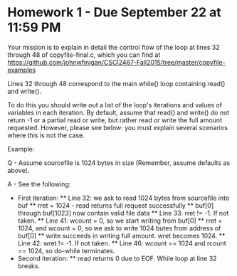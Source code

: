 # Homework 1 - Due September 22 at 11:59 PM

Your mission is to explain in detail the control flow of the loop at lines 
32 through 48 of copyfile-final.c, which you can find at https://github.com/johnwfinigan/CSCI2467-Fall2015/tree/master/copyfile-examples

Lines 32 through 48 correspond to the main while() loop containing read() and write().

To do this you should write out a list of the loop's iterations and values
of variables in each iteration. By default, assume that read() and write() do 
not return -1 or a partial read or write, but rather read or write the full 
amount requested. However, please see below: you must explain several scenarios 
where this is not the case.

Example:

Q - Assume sourcefile is 1024 bytes in size (Remember, assume defaults as above).

A - See the following:

* First iteration:
** Line 32: we ask to read 1024 bytes from sourcefile into buf
** rret = 1024 - read returns full request successfully
** buf[0] through buf[1023] now contain valid file data
** Line 33: rret != -1. If not taken.
** Line 41: wcount = 0, so we start writing from buf[0]
** rret = 1024, and wcount = 0, so we ask to write 1024 butes from address of buf[0]
** write succeeds in writing full amount. wret becomes 1024.
** Line 42: wret != -1. If not taken.
** Line 46: wcount == 1024 and rcount == 1024, so do-while terminates.
* Second iteration:
** read returns 0 due to EOF. While loop at line 32 breaks.





